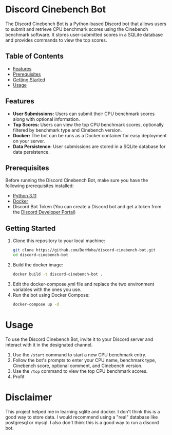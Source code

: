 # Discord Cinebench Bot

The Discord Cinebench Bot is a Python-based Discord bot that allows users to submit and retrieve CPU benchmark scores using the Cinebench benchmark software. It stores user-submitted scores in a SQLite database and provides commands to view the top scores.

## Table of Contents

- [Features](#features)
- [Prerequisites](#prerequisites)
- [Getting Started](#getting-started)
- [Usage](#usage)

## Features

- **User Submissions:** Users can submit their CPU benchmark scores along with optional information.
- **Top Scores:** Users can view the top CPU benchmark scores, optionally filtered by benchmark type and Cinebench version.
- **Docker:** The bot can be runs as a Docker container for easy deployment on your server.
- **Data Persistence:** User submissions are stored in a SQLite database for data persistence.

## Prerequisites

Before running the Discord Cinebench Bot, make sure you have the following prerequisites installed:

- [Python 3.11](https://www.python.org/downloads/release/python-3110/)
- [Docker](https://www.docker.com/get-started)
- Discord Bot Token (You can create a Discord bot and get a token from the [Discord Developer Portal](https://discord.com/developers/applications))

## Getting Started

1. Clone this repository to your local machine:
   ```bash
   git clone https://github.com/DerMoha/discord-cinebench-bot.git
   cd discord-cinebench-bot
   ```
2. Build the docker image:
   ```bash
   docker build -t discord-cinebench-bot .
   ```
3. Edit the docker-compose.yml file and replace the two environment variables with the ones you use.
4. Run the bot using Docker Compose:
   ```bash
   docker-compose up -d
   ```

# Usage

To use the Discord Cinebench Bot, invite it to your Discord server and interact with it in the designated channel.

1. Use the `/start` command to start a new CPU benchmark entry.
2. Follow the bot's prompts to enter your CPU name, benchmark type, Cinebench score, optional comment, and Cinebench version.
3. Use the `/top` command to view the top CPU benchmark scores.
4. Profit

# Disclaimer
This project helped me in learning sqlite and docker. I don't think this is a good way to store data. I would recommend using a "real" database like postgresql or mysql.
I also don't think this is a good way to run a discord bot. 